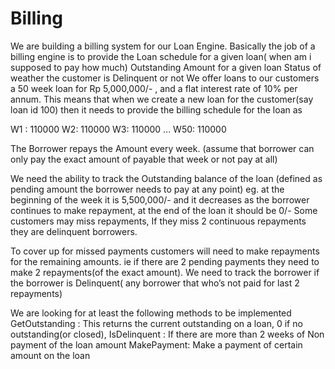# Billing 

We are building a billing system for our Loan Engine. Basically the job of a billing engine is to provide the
Loan schedule for a given loan( when am i supposed to pay how much)
Outstanding Amount for a given loan
Status of weather the customer is Delinquent or not
We offer loans to our customers a 50 week loan for Rp 5,000,000/- , and a flat interest rate of 10% per annum.
This means that when we create a new loan for the customer(say loan id 100) then it needs to provide the billing schedule for the loan as

W1 : 110000
W2: 110000
W3: 110000
...
W50: 110000

The Borrower repays the Amount every week. (assume that borrower can only pay the exact amount of payable that week or not pay at all)

We need the ability to track the Outstanding balance of the loan (defined as pending amount the borrower needs to pay at any point) eg. at
the beginning of the week it is 5,500,000/- and it decreases as the borrower continues to make repayment, at the end of the loan it should
be 0/-
Some customers may miss repayments, If they miss 2 continuous repayments they are delinquent borrowers.

To cover up for missed payments customers will need to make repayments for the remaining amounts. ie if there are 2 pending payments
they need to make 2 repayments(of the exact amount).
We need to track the borrower if the borrower is Delinquent( any borrower that who’s not paid for last 2 repayments)

We are looking for at least the following methods to be implemented
GetOutstanding : This returns the current outstanding on a loan, 0 if no outstanding(or closed),
IsDelinquent : If there are more than 2 weeks of Non payment of the loan amount
MakePayment: Make a payment of certain amount on the loan